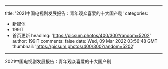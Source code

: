
---
title: '2021中国电视剧发展报告：青年观众喜爱的十大国产剧'
categories: 
 - 新媒体
 - 199IT
 - 首页更新
headimg: 'https://picsum.photos/400/300?random=5202'
author: 199IT
comments: false
date: Wed, 09 Mar 2022 03:56:48 GMT
thumbnail: 'https://picsum.photos/400/300?random=5202'
---

<div>   
2021中国电视剧发展报告：青年观众喜爱的十大国产剧  
</div>
            